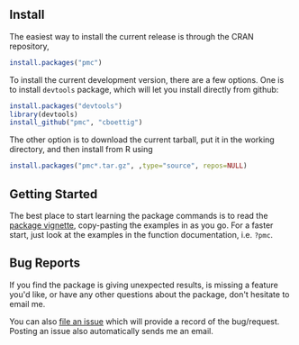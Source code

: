 ## Install

The easiest way to install the current release is through the CRAN repository, 

```r
install.packages("pmc")
```

To install the current development version, there are a few options.  One is to install `devtools` package, which will let you install directly from github:

```r
install.packages("devtools")
library(devtools)
install_github("pmc", "cboettig")
```

The other option is to download the current tarball, put it in the working directory, and then install from R using
```r
install.packages("pmc*.tar.gz", ,type="source", repos=NULL)
```

## Getting Started
The best place to start learning the package commands is to read the [package vignette](https://github.com/cboettig/pmc/blob/master/vignettes/pmc_tutorial.pdf), copy-pasting the examples in as you go.  For a faster start, just look at the examples in the function documentation, i.e. `?pmc`.  

## Bug Reports
If you find the package is giving unexpected results, is missing a feature you'd like, or have any other questions about the package, don't hesitate to email me. 

You can also [file an issue](https://github.com/cboettig/pmc/issues) which will provide a record of the bug/request.  Posting an issue also automatically sends me an email.  





